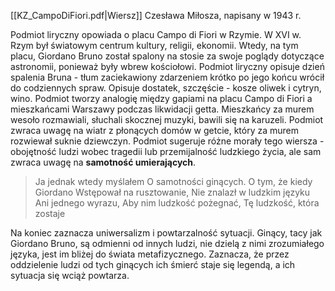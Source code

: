 [[KZ_CampoDiFiori.pdf|Wiersz]] Czesława Miłosza, napisany w 1943 r.

Podmiot liryczny opowiada o placu Campo di Fiori w Rzymie. W XVI w. Rzym był światowym centrum kultury, religii, ekonomii. Wtedy, na tym placu, Giordano Bruno został spalony na stosie za swoje poglądy dotyczące astronomii, ponieważ były wbrew kościołowi. 
Podmiot liryczny opisuje dzień spalenia Bruna - tłum zaciekawiony zdarzeniem krótko po jego końcu wrócił do codziennych spraw. Opisuje dostatek, szczęście - kosze oliwek i cytryn, wino. 
Podmiot tworzy analogię między gapiami na placu Campo di Fiori a mieszkańcami Warszawy podczas likwidacji getta. Mieszkańcy za murem wesoło rozmawiali, słuchali skocznej muzyki, bawili się na karuzeli. Podmiot zwraca uwagę na wiatr z płonących domów w getcie, który za murem rozwiewał suknie dziewczyn.
Podmiot sugeruje różne morały tego wiersza - obojętność ludzi wobec tragedii lub przemijalność ludzkiego życia, ale sam zwraca uwagę na **samotność umierających**.
> Ja jednak wtedy myślałem 
> O samotności ginących.
> O tym, że kiedy Giordano 
> Wstępował na rusztowanie,
> Nie znalazł w ludzkim języku 
> Ani jednego wyrazu,
> Aby nim ludzkość pożegnać,
> Tę ludzkość, która zostaje

Na koniec zaznacza uniwersalizm i powtarzalność sytuacji. Ginący, tacy jak Giordano Bruno, są odmienni od innych ludzi, nie dzielą z nimi zrozumiałego języka, jest im bliżej do świata metafizycznego.
Zaznacza, że przez oddzielenie ludzi od tych ginących ich śmierć staje się legendą, a ich sytuacja się wciąż powtarza.
